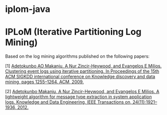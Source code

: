 # iplom-java

# IPLoM (Iterative Partitioning Log Mining)

Based on the log mining algorithms published on the following papers:

[1] [Adetokunbo AO Makanju, A Nur Zincir-Heywood, and Evangelos E Milios. Clustering event logs using iterative partitioning. In Proceedings of the 15th ACM SIGKDD international conference on Knowledge discovery and data mining, pages 1255–1264. ACM, 2009.](https://web.cs.dal.ca/~makanju/publications/paper/kdd09.pdf)

[2] [Adetokunbo Makanju, A Nur Zincir-Heywood, and Evangelos E Milios. A lightweight algorithm for message type extraction in system application logs. Knowledge and Data Engineering, IEEE Transactions on, 24(11):1921–1936, 2012.](http://ieeexplore.ieee.org/xpls/abs_all.jsp?arnumber=5936060&tag=1)

